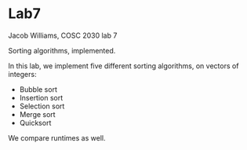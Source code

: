 # Lab7

Jacob Williams, COSC 2030 lab 7

Sorting algorithms, implemented.

In this lab, we implement five different sorting algorithms, on vectors of integers:
- Bubble sort
- Insertion sort
- Selection sort
- Merge sort
- Quicksort

We compare runtimes as well.
